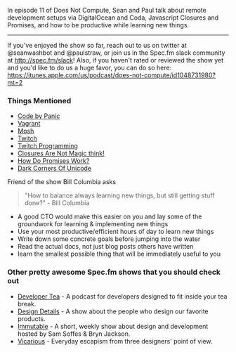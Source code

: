 In episode 11 of Does Not Compute, Sean and Paul talk about remote development setups via DigitalOcean and Coda, Javascript Closures and Promises, and how to be productive while learning new things.

---

If you've enjoyed the show so far, reach out to us on twitter at @seanwashbot and @paulstraw, or join us in the Spec.fm slack community at http://spec.fm/slack! Also, if you haven't rated or reviewed the show yet and you'd like to do us a huge favor, you can do so here: https://itunes.apple.com/us/podcast/does-not-compute/id1048731980?mt=2


### Things Mentioned

* [Code by Panic](https://panic.com/coda/)
* [Vagrant](https://www.vagrantup.com/)
* [Mosh](https://mosh.mit.edu/)
* [Twitch](http://www.twitch.tv)
* [Twitch Programming](http://www.twitch.tv/directory/game/Programming)
* [Closures Are Not Magic think!](http://renderedtext.com/blog/2015/11/18/closures-are-not-magic/)
* [How Do Promises Work?](http://robotlolita.me/2015/11/15/how-do-promises-work.html)
* [Dark Corners Of Unicode](http://eev.ee/blog/2015/09/12/dark-corners-of-unicode/)


Friend of the show Bill Columbia asks
> "How to balance always learning new things, but still getting stuff done?" - Bill Columbia

* A good CTO would make this easier on you and lay some of the groundwork for learning & implementing new things
* Use your most productive/efficient hours of day to learn new things
* Write down some concrete goals before jumping into the water
* Read the actual docs, not just blog posts others have written
* learn the smallest possible thing that will be immediately useful to you


### Other pretty awesome Spec.fm shows that you should check out

* [Developer Tea](http://spec.fm/podcasts/developer-tea) - A podcast for developers designed to fit inside your tea break.
* [Design Details](http://spec.fm/podcasts/design-details) - A show about the people who design our favorite products.
* [Immutable](http://spec.fm/podcasts/immutable) -
A short, weekly show about design and development hosted by Sam Soffes & Bryn Jackson.
* [Vicarious](http://spec.fm/podcasts/vicarious) - Everyday escapism from three designers' point of view.
